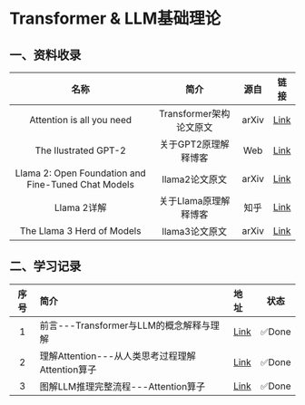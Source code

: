 # Transformer & LLM基础理论


## 一、资料收录


| 名称 | 简介 | 源自 | 链接|
|:---:|:----: |:---: |:---:| 
| Attention is all you need | Transformer架构论文原文|arXiv|[Link](https://arxiv.org/abs/1706.03762)|
|The Ilustrated GPT-2 |关于GPT2原理解释博客|Web| [Link](https://jalammar.github.io/illustrated-gpt2/)|
| Llama 2: Open Foundation and Fine-Tuned Chat Models | llama2论文原文|arXiv|[Link](https://arxiv.org/abs/2307.09288)|
| Llama 2详解 | 关于Llama原理解释博客|知乎|[Link](https://zhuanlan.zhihu.com/p/649756898)|
| The Llama 3 Herd of Models | llama3论文原文|arXiv|[Link](https://arxiv.org/abs/2407.21783)|



## 二、学习记录


| 序号 | 简介       | 地址 | 状态|
|:---:|:----- |:--- |:---:| 
| 1 | 前言---Transformer与LLM的概念解释与理解|[Link](./Transformer_0.md)| ✅Done|
| 2 |理解Attention---从人类思考过程理解Attention算子|[Link](./Transformer_1.md)| ✅Done|
| 3 | 图解LLM推理完整流程---Attention算子|[Link]()| ✅Done|








